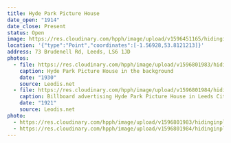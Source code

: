 ```yaml
---
title: Hyde Park Picture House
date_open: "1914"
date_close: Present
status: Open
image: https://res.cloudinary.com/hpph/image/upload/v1596451165/hidinginplainsight/hydeparkpicturehouse.svg
location: '{"type":"Point","coordinates":[-1.56928,53.8121213]}'
address: 73 Brudenell Rd, Leeds, LS6 1JD
photos:
  - file: https://res.cloudinary.com/hpph/image/upload/v1596801983/hidinginplainsight/8211.jpg
    caption: Hyde Park Picture House in the background
    date: "1930"
    source: Leodis.net
  - file: https://res.cloudinary.com/hpph/image/upload/v1596801984/hidinginplainsight/9462.jpg
    caption: Billboard advertising Hyde Park Picture House in Leeds City Centre.
    date: "1921"
    source: Leodis.net
photo:
  - https://res.cloudinary.com/hpph/image/upload/v1596801983/hidinginplainsight/8211.jpg
  - https://res.cloudinary.com/hpph/image/upload/v1596801984/hidinginplainsight/9462.jpg
---
```

